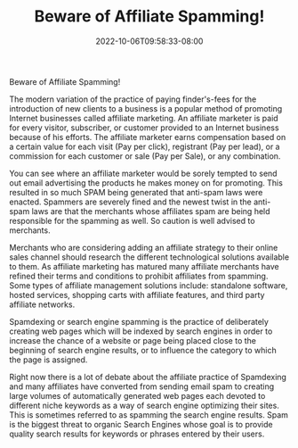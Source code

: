 ﻿---
title: "Beware of Affiliate Spamming!"
date: 2022-10-06T09:58:33-08:00
description: "Membership Sites Tips for Web Success"
featured_image: "/images/Membership Sites.jpg"
tags: ["Membership Sites"]
---

Beware of Affiliate Spamming!

The modern variation of the practice of paying finder's-fees for the introduction of new clients to a business is a popular method of promoting Internet businesses called affiliate marketing. An affiliate marketer is paid for every visitor, subscriber, or customer provided to an Internet business because of his efforts. The affiliate marketer earns compensation based on a certain value for each visit (Pay per click), registrant (Pay per lead), or a commission for each customer or sale (Pay per Sale), or any combination.

You can see where an affiliate marketer would be sorely tempted to send out email advertising the products he makes money on for promoting. This resulted in so much SPAM being generated that anti-spam laws were enacted. Spammers are severely fined and the newest twist in the anti-spam laws are that the merchants whose affiliates spam are being held responsible for the spamming as well. So caution is well advised to merchants.

Merchants who are considering adding an affiliate strategy to their online sales channel should research the different technological solutions available to them. As affiliate marketing has matured many affiliate merchants have refined their terms and conditions to prohibit affiliates from spamming. Some types of affiliate management solutions include: standalone software, hosted services, shopping carts with affiliate features, and third party affiliate networks.

Spamdexing or search engine spamming is the practice of deliberately creating web pages which will be indexed by search engines in order to increase the chance of a website or page being placed close to the beginning of search engine results, or to influence the category to which the page is assigned.

Right now there is a lot of debate about the affiliate practice of Spamdexing and many affiliates have converted from sending email spam to creating large volumes of automatically generated web pages each devoted to different niche keywords as a way of search engine optimizing their sites. This is sometimes referred to as spamming the search engine results. Spam is the biggest threat to organic Search Engines whose goal is to provide quality search results for keywords or phrases entered by their users.



